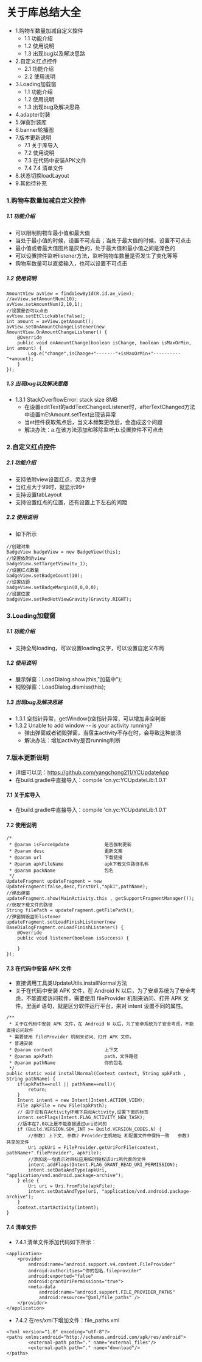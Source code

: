 # 关于库总结大全
- 1.购物车数量加减自定义控件
    * 1.1 功能介绍
    * 1.2 使用说明
    * 1.3 出现bug以及解决思路
- 2.自定义红点控件
    * 2.1 功能介绍
    * 2.2 使用说明
- 3.Loading加载窗
    * 1.1 功能介绍
    * 1.2 使用说明
    * 1.3 出现bug及解决思路
- 4.adapter封装
- 5.弹窗封装库
- 6.banner轮播图
- 7.版本更新说明
    * 7.1 关于库导入
    * 7.2 使用说明
    * 7.3 在代码中安装APK文件
    * 7.4 7.4 清单文件
- 8.状态切换loadLayout
- 9.其他待补充




### 1.购物车数量加减自定义控件
##### 1.1 功能介绍
- 可以限制购物车最小值和最大值
- 当处于最小值的时候，设置不可点击；当处于最大值的时候，设置不可点击
- 最小值或者最大值图片是灰色的，处于最大值和最小值之间是深色的
- 可以设置控件监听listener方法，监听购物车数量是否发生了变化等等
- 购物车数量可以直接输入，也可以设置不可点击

##### 1.2 使用说明

```
AmountView avView = findViewById(R.id.av_view);
//avView.setAmountNum(10);
avView.setAmountNum(2,10,1);
//设置是否可以点击
avView.setEtClickable(false);
int amount = avView.getAmount();
avView.setOnAmountChangeListener(new AmountView.OnAmountChangeListener() {
    @Override
    public void onAmountChange(boolean isChange, boolean isMaxOrMin, int amount) {
        Log.e("change",isChange+"-------"+isMaxOrMin+"----------"+amount);
    }
});
```

##### 1.3 出现bug以及解决思路
- 1.3.1 StackOverflowError: stack size 8MB
    * 在设置editText的addTextChangedListener时，afterTextChanged方法中设置mEtAmount.setText出现该异常
    * 当et控件获取焦点后，当文本频繁更改后，会造成这个问题
    * 解决办法：a.在该方法添加和移除监听;b.设置控件不可点击


### 2.自定义红点控件
##### 2.1 功能介绍
- 支持依附view设置红点，灵活方便
- 当红点大于99时，就显示99+
- 支持设置tabLayout
- 支持设置红点的位置，还有设置上下左右的间距


##### 2.2 使用说明
- 如下所示
```
//创建对象
BadgeView badgeView = new BadgeView(this);
//设置依附的view
badgeView.setTargetView(tv_1);
//设置红点数量
badgeView.setBadgeCount(10);
//设置边距
badgeView.setBadgeMargin(0,0,0,0);
//设置位置
badgeView.setRedHotViewGravity(Gravity.RIGHT);
```

### 3.Loading加载窗
##### 1.1 功能介绍
- 支持全局loading，可以设置loading文字，可以设置自定义布局



##### 1.2 使用说明
- 展示弹窗：LoadDialog.show(this,"加载中");
- 销毁弹窗：LoadDialog.dismiss(this);


##### 1.3 出现bug及解决思路
- 1.3.1 空指针异常，getWindow()空指针异常，可以增加非空判断
- 1.3.2 Unable to add window --  is your activity running?
    * 弹出弹窗或者销毁弹窗，当宿主activity不存在时，会导致这种崩溃
    * 解决办法：增加activity是否running判断

### 7.版本更新说明
- 详细可以见：https://github.com/yangchong211/YCUpdateApp
- 在build.gradle中直接导入：compile 'cn.yc:YCUpdateLib:1.0.1'

#### 7.1 关于库导入
- 在build.gradle中直接导入：compile 'cn.yc:YCUpdateLib:1.0.1'

#### 7.2 使用说明

```
/*
 * @param isForceUpdate             是否强制更新
 * @param desc                      更新文案
 * @param url                       下载链接
 * @param apkFileName               apk下载文件路径名称
 * @param packName                  包名
 */
UpdateFragment updateFragment = new UpdateFragment(false,desc,firstUrl,"apk1",pathName);
//弹出弹窗
updateFragment.show(MainActivity.this , getSupportFragmentManager());
//获取下载文件的路径
String filePath = updateFragment.getFilePath();
//弹窗销毁监听listener
updateFragment.setLoadFinishListener(new BaseDialogFragment.onLoadFinishListener() {
    @Override
    public void listener(boolean isSuccess) {

    }
});
```

#### 7.3 在代码中安装 APK 文件
- 直接调用工具类UpdateUtils.installNormal方法
- 关于在代码中安装 APK 文件，在 Android N 以后，为了安卓系统为了安全考虑，不能直接访问软件，需要使用 fileProvider 机制来访问、打开 APK 文件。里面if 语句，就是区分软件运行平台，来对 intent 设置不同的属性。

```
/**
 * 关于在代码中安装 APK 文件，在 Android N 以后，为了安卓系统为了安全考虑，不能直接访问软件
 * 需要使用 fileProvider 机制来访问、打开 APK 文件。
 * 普通安装
 * @param context                   上下文
 * @param apkPath                   path，文件路径
 * @param pathName                  你的包名
 */
public static void installNormal(Context context, String apkPath , String pathName) {
    if(apkPath==null || pathName==null){
        return;
    }
    Intent intent = new Intent(Intent.ACTION_VIEW);
    File apkFile = new File(apkPath);
    // 由于没有在Activity环境下启动Activity,设置下面的标签
    intent.setFlags(Intent.FLAG_ACTIVITY_NEW_TASK);
    //版本在7.0以上是不能直接通过uri访问的
    if (Build.VERSION.SDK_INT >= Build.VERSION_CODES.N) {
        //参数1 上下文, 参数2 Provider主机地址 和配置文件中保持一致   参数3  共享的文件
        Uri apkUri = FileProvider.getUriForFile(context, pathName+".fileProvider", apkFile);
        //添加这一句表示对目标应用临时授权该Uri所代表的文件
        intent.addFlags(Intent.FLAG_GRANT_READ_URI_PERMISSION);
        intent.setDataAndType(apkUri, "application/vnd.android.package-archive");
    } else {
        Uri uri = Uri.fromFile(apkFile);
        intent.setDataAndType(uri, "application/vnd.android.package-archive");
    }
    context.startActivity(intent);
}
```

#### 7.4 清单文件
- 7.4.1 清单文件添加代码如下所示：

```
<application>
    <provider
        android:name="android.support.v4.content.FileProvider"
        android:authorities="你的包名.fileprovider"
        android:exported="false"
        android:grantUriPermissions="true">
        <meta-data
            android:name="android.support.FILE_PROVIDER_PATHS"
            android:resource="@xml/file_paths" />
    </provider>
</application>    
```

- 7.4.2 在res/xml下增加文件：file_paths.xml

```
<?xml version="1.0" encoding="utf-8"?>
<paths xmlns:android="http://schemas.android.com/apk/res/android">
        <external-path path="." name="external_files"/>
        <external-path path="." name="download"/>
</paths>
```




